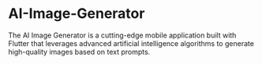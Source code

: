 # AI-Image-Generator
The AI Image Generator is a cutting-edge mobile application built with Flutter that leverages advanced artificial intelligence algorithms to generate high-quality images based on text prompts.
